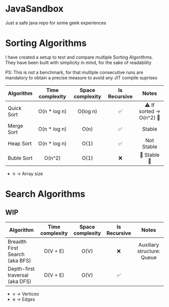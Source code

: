 # JavaSandbox

Just a safe java repo for some geek experiences

# Sorting Algorithms

I have created a setup to test and compare multiple Sorting Algorithms.
They have been built with simplicity in mind, for the sake of readability

PS: This is not a benchmark, for that multiple consecutive runs are mandatory to obtain a precise measure to avoid any
JIT compile suprises

| Algorithm  |Time complexity|Space complexity|    Is Recursive    |                Notes                |
|------------|:-------------:|:--------------:|:------------------:|:-----------------------------------:|
| Quick Sort | O(n * log n)  |    O(log n)    | :white_check_mark: |:warning: If sorted -> O(n^2) :snail:|
| Merge Sort | O(n * log n)  |      O(n)      | :white_check_mark: |               Stable                |
| Heap Sort  | O(n * log n)  |      O(1)      | :white_check_mark: |             Not Stable              |
| Buble Sort |    O(n^2)     |      O(1)      |        :x:         |      :snail:    Stable :snail:      |

* n -> Array size

# Search Algorithms

## WIP

| Algorithm                       |Time complexity|Space complexity|   Is Recursive   |           Notes            |
|---------------------------------|:-------------:|:--------------:|:----------------:|:--------------------------:|
| Breadth First Search (aka BFS)  |   O(V + E)    |      O(V)      |       :x:        | Auxiliary structure: Queue |
| Depth-first traversal (aka DFS) |   O(V + E)    |      O(V)      |:white_check_mark:|                            |

* v -> Vertices
* e -> Edges